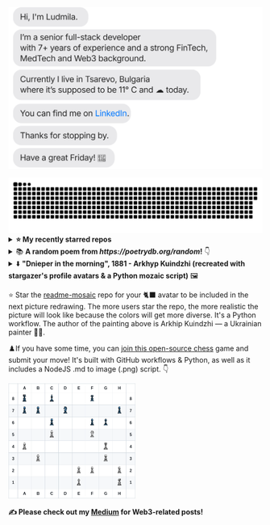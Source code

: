 [![](https://raw.githubusercontent.com/milaabl/milaabl/main/chat.svg)](https://www.linkedin.com/in/ludmila-a-dev/)

<!-- https://github.com/milaabl/milaabl/assets/86361434/c35b0e6f-acf0-435e-920d-b90faa4788ad -->

<img alt="Snake eating my contributions for breakfast🧉" src="https://raw.githubusercontent.com/milaabl/milaabl-readme/preview/github-contribution-grid-snake.svg" />

<details>
<summary>
  <strong>⭐ My recently starred repos </strong>
</summary>
  
<!-- Starred repos start -->
| Name | Url | Stars | Description |
| --- | --- |  --- |  --- |
| michaelsbradleyjr/nim-notcurses|https://github.com/michaelsbradleyjr/nim-notcurses|25|Nim wrapper for Notcurses: blingful TUIs and character graphics|
| arianXdev/hardhat-jest|https://github.com/arianXdev/hardhat-jest|10|A Hardhat plugin that allows you to use Jest easily!|
| przemek890/Gender_prediction|https://github.com/przemek890/Gender_prediction|4|An application that utilizes camera input to predict a person's gender using a convolutional layer in PyTorch.|
| pieralukasz/pixel-recruitment-task|https://github.com/pieralukasz/pixel-recruitment-task|1|Zadanie rekrutacyjne Pixel Technology|
| SaraRasoulian/oop-solid-patterns|https://github.com/SaraRasoulian/oop-solid-patterns|12|💎  An educational repository for OOP, SOLID and Design Patterns|
| SaraRasoulian/SaraRasoulian|https://github.com/SaraRasoulian/SaraRasoulian|15||
| BogdanMFometescu/resume-builder|https://github.com/BogdanMFometescu/resume-builder|12|Django-based web application that allows users to create, update, and export professional resumes.|
| 0xMimir/Advance-CNN-LSTM-Model-for-Cryptocurrency-Forecasting|https://github.com/0xMimir/Advance-CNN-LSTM-Model-for-Cryptocurrency-Forecasting|6|CNN LSTM model used for predicting cryptocurrencies|
| b-hristov/b-hristov|https://github.com/b-hristov/b-hristov|1||
| CloverGit/CloverGit|https://github.com/CloverGit/CloverGit|5||
| TatevKaren/TatevKaren-data-science-portfolio|https://github.com/TatevKaren/TatevKaren-data-science-portfolio|54|Data Science Portfolio of Tatev Karen Aslanyan including Case Studies and Research Projects that I have completed that solve business problems or introduce new products. Case Study papers, codes, and additional resources are all included.|
| PiotrRut/elonmusk-twitter-notifier|https://github.com/PiotrRut/elonmusk-twitter-notifier|60|AI driven e-mail notifier for tweets mentioning stock from Elon Musk 📈|
| Vendicated/Vencord|https://github.com/Vendicated/Vencord|6140|The cutest Discord client mod|
| yeoman/yo|https://github.com/yeoman/yo|3774|CLI tool for running Yeoman generators|
| matter-labs/zksync-era|https://github.com/matter-labs/zksync-era|2472|zkSync era|
| 0age/create2crunch|https://github.com/0age/create2crunch|411|A Rust program for finding salts that create gas-efficient Ethereum addresses via CREATE2.|
| joshstevens19/ethereum-multicall|https://github.com/joshstevens19/ethereum-multicall|326|Ability to call many ethereum constant function calls in 1 JSONRPC request|
| threshold-network/token-dashboard|https://github.com/threshold-network/token-dashboard|21||
| LimeChain/mongoose-immutable-plugin|https://github.com/LimeChain/mongoose-immutable-plugin|2|Mongoose plugin guarding fields from modifications|
| ankitects/anki|https://github.com/ankitects/anki|16830|Anki's shared backend and web components, and the Qt frontend|
| lightningnetwork/lnd|https://github.com/lightningnetwork/lnd|7421|Lightning Network Daemon ⚡️|
| CoNarrative/mongo-immutable|https://github.com/CoNarrative/mongo-immutable|10|Immutable MongoDB.|
| lightningdevkit/rust-lightning|https://github.com/lightningdevkit/rust-lightning|1064|A highly modular Bitcoin Lightning library written in Rust. It's rust-lightning, not Rusty's Lightning!|
| node-lightning/node-lightning|https://github.com/node-lightning/node-lightning|130|Bitcoin Lighting Network implemented in Node.js|
| OpenZeppelin/openzeppelin-contracts-upgradeable|https://github.com/OpenZeppelin/openzeppelin-contracts-upgradeable|927|Upgradeable variant of OpenZeppelin Contracts, meant for use in upgradeable contracts. |
| dapphub/ds-test|https://github.com/dapphub/ds-test|195|Assertions, equality checks and other test helpers|
| hbarcelos/forge-multi-version|https://github.com/hbarcelos/forge-multi-version|24|Using forge with multiple solc versions|
| threshold-network/merkle-distribution|https://github.com/threshold-network/merkle-distribution|1|Threshold Network rewards generation and distribution|
| nucypher/nucypher-contracts|https://github.com/nucypher/nucypher-contracts|15|Ethereum contracts supporting TACo applications on the Threshold Network.|
| keep-network/tbtc-v2|https://github.com/keep-network/tbtc-v2|45|Trustlessly tokenized Bitcoin everywhere, version 2|

<!-- Starred repos end -->

</details>

<details>
  <summary>📚 <strong>A random poem from <em>https://poetrydb.org/random</em>!</strong> 👇 </summary>

<!-- Start poem -->
# 💮 The Canterbury Tales. The Reeve's Tale. by *Geoffrey Chaucer*

<p>
    THE PROLOGUE.<br/><br/>WHEN folk had laughed all at this nice case<br/>Of Absolon and Hendy Nicholas,<br/>Diverse folk diversely they said,<br/>But for the more part they laugh'd and play'd;<br/>And at this tale I saw no man him grieve,<br/>But it were only Osewold the Reeve.<br/>Because he was of carpenteres craft,<br/>A little ire is in his hearte laft;<br/>He gan to grudge and blamed it a lite.<br/>"So the I," quoth he, "full well could I him quite<br/>With blearing of a proude miller's eye,<br/>If that me list to speak of ribaldry.<br/>But I am old; me list not play for age;<br/>Grass time is done, my fodder is now forage.<br/>This white top writeth mine olde years;<br/>Mine heart is also moulded as mine hairs;<br/>And I do fare as doth an open-erse;<br/>That ilke fruit is ever longer werse,<br/>Till it be rotten in mullok or in stre.<br/>We olde men, I dread, so fare we;<br/>Till we be rotten, can we not be ripe;<br/>We hop away, while that the world will pipe;<br/>For in our will there sticketh aye a nail,<br/>To have an hoary head and a green tail,<br/>As hath a leek; for though our might be gone,<br/>Our will desireth folly ever-in-one:<br/>For when we may not do, then will we speak,<br/>Yet in our ashes cold does fire reek.<br/>Four gledes have we, which I shall devise,<br/>Vaunting, and lying, anger, covetise.<br/>These foure sparks belongen unto eld.<br/>Our olde limbes well may be unweld,<br/>But will shall never fail us, that is sooth.<br/>And yet have I alway a coltes tooth,<br/>As many a year as it is passed and gone<br/>Since that my tap of life began to run;<br/>For sickerly, when I was born, anon<br/>Death drew the tap of life, and let it gon:<br/>And ever since hath so the tap y-run,<br/>Till that almost all empty is the tun.<br/>The stream of life now droppeth on the chimb.<br/>The silly tongue well may ring and chime<br/>Of wretchedness, that passed is full yore:<br/>With olde folk, save dotage, is no more.<br/><br/>When that our Host had heard this sermoning,<br/>He gan to speak as lordly as a king,<br/>And said; "To what amounteth all this wit?<br/>What? shall we speak all day of holy writ?<br/>The devil made a Reeve for to preach,<br/>As of a souter a shipman, or a leach.<br/>Say forth thy tale, and tarry not the time:<br/>Lo here is Deptford, and 'tis half past prime:<br/>Lo Greenwich, where many a shrew is in.<br/>It were high time thy tale to begin."<br/><br/>"Now, sirs," quoth then this Osewold the Reeve,<br/>I pray you all that none of you do grieve,<br/>Though I answer, and somewhat set his hove,<br/>For lawful is force off with force to shove.<br/>This drunken miller hath y-told us here<br/>How that beguiled was a carpentere,<br/>Paraventure in scorn, for I am one:<br/>And, by your leave, I shall him quite anon.<br/>Right in his churlish termes will I speak,<br/>I pray to God his necke might to-break.<br/>He can well in mine eye see a stalk,<br/>But in his own he cannot see a balk."<br/><br/>THE TALE.<br/><br/>At Trompington, not far from Cantebrig,<br/>There goes a brook, and over that a brig,<br/>Upon the whiche brook there stands a mill:<br/>And this is very sooth that I you tell.<br/>A miller was there dwelling many a day,<br/>As any peacock he was proud and gay:<br/>Pipen he could, and fish, and nettes bete,<br/>And turne cups, and wrestle well, and shete.<br/>Aye by his belt he bare a long pavade,<br/>And of his sword full trenchant was the blade.<br/>A jolly popper bare he in his pouch;<br/>There was no man for peril durst him touch.<br/>A Sheffield whittle bare he in his hose.<br/>Round was his face, and camuse was his nose.<br/>As pilled as an ape's was his skull.<br/>He was a market-beter at the full.<br/>There durste no wight hand upon him legge,<br/>That he ne swore anon he should abegge.<br/><br/>A thief he was, for sooth, of corn and meal,<br/>And that a sly, and used well to steal.<br/>His name was hoten deinous Simekin<br/>A wife he hadde, come of noble kin:<br/>The parson of the town her father was.<br/>With her he gave full many a pan of brass,<br/>For that Simkin should in his blood ally.<br/>She was y-foster'd in a nunnery:<br/>For Simkin woulde no wife, as he said,<br/>But she were well y-nourish'd, and a maid,<br/>To saven his estate and yeomanry:<br/>And she was proud, and pert as is a pie.<br/>A full fair sight it was to see them two;<br/>On holy days before her would he go<br/>With his tippet y-bound about his head;<br/>And she came after in a gite of red,<br/>And Simkin hadde hosen of the same.<br/>There durste no wight call her aught but Dame:<br/>None was so hardy, walking by that way,<br/>That with her either durste rage or play,<br/>But if he would be slain by Simekin<br/>With pavade, or with knife, or bodekin.<br/>For jealous folk be per'lous evermo':<br/>Algate they would their wives wende so.<br/>And eke for she was somewhat smutterlich,<br/>She was as dign as water in a ditch,<br/>And all so full of hoker, and bismare.<br/>Her thoughte that a lady should her spare,<br/>What for her kindred, and her nortelrie<br/>That she had learned in the nunnery.<br/><br/>One daughter hadde they betwixt them two<br/>Of twenty year, withouten any mo,<br/>Saving a child that was of half year age,<br/>In cradle it lay, and was a proper page.<br/>This wenche thick and well y-growen was,<br/>With camuse nose, and eyen gray as glass;<br/>With buttocks broad, and breastes round and high;<br/>But right fair was her hair, I will not lie.<br/>The parson of the town, for she was fair,<br/>In purpose was to make of her his heir<br/>Both of his chattels and his messuage,<br/>And strange he made it of her marriage.<br/>His purpose was for to bestow her high<br/>Into some worthy blood of ancestry.<br/>For holy Church's good may be dispended<br/>On holy Church's blood that is descended.<br/>Therefore he would his holy blood honour<br/>Though that he holy Churche should devour.<br/><br/>Great soken hath this miller, out of doubt,<br/>With wheat and malt, of all the land about;<br/>And namely there was a great college<br/>Men call the Soler Hall at Cantebrege,<br/>There was their wheat and eke their malt y-ground.<br/>And on a day it happed in a stound,<br/>Sick lay the manciple of a malady,<br/>Men weened wisly that he shoulde die.<br/>For which this miller stole both meal and corn<br/>An hundred times more than beforn.<br/>For theretofore he stole but courteously,<br/>But now he was a thief outrageously.<br/>For which the warden chid and made fare,<br/>But thereof set the miller not a tare;<br/>He crack'd his boast, and swore it was not so.<br/><br/>Then were there younge poore scholars two,<br/>That dwelled in the hall of which I say;<br/>Testif they were, and lusty for to play;<br/>And only for their mirth and revelry<br/>Upon the warden busily they cry,<br/>To give them leave for but a little stound,<br/>To go to mill, and see their corn y-ground:<br/>And hardily they durste lay their neck,<br/>The miller should not steal them half a peck<br/>Of corn by sleight, nor them by force bereave<br/>And at the last the warden give them leave:<br/>John hight the one, and Alein hight the other,<br/>Of one town were they born, that highte Strother,<br/>Far in the North, I cannot tell you where.<br/>This Alein he made ready all his gear,<br/>And on a horse the sack he cast anon:<br/>Forth went Alein the clerk, and also John,<br/>With good sword and with buckler by their side.<br/>John knew the way, him needed not no guide,<br/>And at the mill the sack adown he lay'th.<br/><br/>Alein spake first; "All hail, Simon, in faith,<br/>How fares thy faire daughter, and thy wife."<br/>"Alein, welcome," quoth Simkin, "by my life,<br/>And John also: how now, what do ye here?"<br/>"By God, Simon," quoth John, "need has no peer.<br/>Him serve himself behoves that has no swain,<br/>Or else he is a fool, as clerkes sayn.<br/>Our manciple I hope he will be dead,<br/>So workes aye the wanges in his head:<br/>And therefore is I come, and eke Alein,<br/>To grind our corn and carry it home again:<br/>I pray you speed us hence as well ye may."<br/>"It shall be done," quoth Simkin, "by my fay.<br/>What will ye do while that it is in hand?"<br/>"By God, right by the hopper will I stand,"<br/>Quoth John, "and see how that the corn goes in.<br/>Yet saw I never, by my father's kin,<br/>How that the hopper wagges to and fro."<br/>Alein answered, "John, and wilt thou so?<br/>Then will I be beneathe, by my crown,<br/>And see how that the meale falls adown<br/>Into the trough, that shall be my disport:<br/>For, John, in faith I may be of your sort;<br/>I is as ill a miller as is ye."<br/><br/>This miller smiled at their nicety,<br/>And thought, "All this is done but for a wile.<br/>They weenen that no man may them beguile,<br/>But by my thrift yet shall I blear their eye,<br/>For all the sleight in their philosophy.<br/>The more quainte knackes that they make,<br/>The more will I steal when that I take.<br/>Instead of flour yet will I give them bren.<br/>The greatest clerks are not the wisest men,<br/>As whilom to the wolf thus spake the mare:<br/>Of all their art ne count I not a tare."<br/>Out at the door he went full privily,<br/>When that he saw his time, softely.<br/>He looked up and down, until he found<br/>The clerkes' horse, there as he stood y-bound<br/>Behind the mill, under a levesell:<br/>And to the horse he went him fair and well,<br/>And stripped off the bridle right anon.<br/>And when the horse was loose, he gan to gon<br/>Toward the fen, where wilde mares run,<br/>Forth, with "Wehee!" through thick and eke through thin.<br/>This miller went again, no word he said,<br/>But did his note, and with these clerkes play'd,<br/>Till that their corn was fair and well y-ground.<br/>And when the meal was sacked and y-bound,<br/>Then John went out, and found his horse away,<br/>And gan to cry, "Harow, and well-away!<br/>Our horse is lost: Alein, for Godde's bones,<br/>Step on thy feet; come off, man, all at once:<br/>Alas! our warden has his palfrey lorn."<br/>This Alein all forgot, both meal and corn;<br/>All was out of his mind his husbandry.<br/>"What, which way is he gone?" he gan to cry.<br/>The wife came leaping inward at a renne,<br/>She said; "Alas! your horse went to the fen<br/>With wilde mares, as fast as he could go.<br/>Unthank come on his hand that bound him so<br/>And his that better should have knit the rein."<br/>"Alas!" quoth John, "Alein, for Christes pain<br/>Lay down thy sword, and I shall mine also.<br/>I is full wight, God wate, as is a roe.<br/>By Godde's soul he shall not scape us bathe.<br/>Why n' had thou put the capel in the lathe?<br/>Ill hail, Alein, by God thou is a fonne."<br/>These silly clerkes have full fast y-run<br/>Toward the fen, both Alein and eke John;<br/>And when the miller saw that they were gone,<br/>He half a bushel of their flour did take,<br/>And bade his wife go knead it in a cake.<br/>He said; I trow, the clerkes were afeard,<br/>Yet can a miller make a clerkes beard,<br/>For all his art: yea, let them go their way!<br/>Lo where they go! yea, let the children play:<br/>They get him not so lightly, by my crown."<br/>These silly clerkes runnen up and down<br/>With "Keep, keep; stand, stand; jossa, warderere.<br/>Go whistle thou, and I shall keep him here."<br/>But shortly, till that it was very night<br/>They coulde not, though they did all their might,<br/>Their capel catch, he ran alway so fast:<br/>Till in a ditch they caught him at the last.<br/><br/>Weary and wet, as beastes in the rain,<br/>Comes silly John, and with him comes Alein.<br/>"Alas," quoth John, "the day that I was born!<br/>Now are we driv'n till hething and till scorn.<br/>Our corn is stol'n, men will us fonnes call,<br/>Both the warden, and eke our fellows all,<br/>And namely the miller, well-away!"<br/>Thus plained John, as he went by the way<br/>Toward the mill, and Bayard in his hand.<br/>The miller sitting by the fire he fand.<br/>For it was night, and forther might they not,<br/>But for the love of God they him besought<br/>Of herberow and ease, for their penny.<br/>The miller said again," If there be any,<br/>Such as it is, yet shall ye have your part.<br/>Mine house is strait, but ye have learned art;<br/>Ye can by arguments maken a place<br/>A mile broad, of twenty foot of space.<br/>Let see now if this place may suffice,<br/>Or make it room with speech, as is your guise."<br/>"Now, Simon," said this John, "by Saint Cuthberd<br/>Aye is thou merry, and that is fair answer'd.<br/>I have heard say, man shall take of two things,<br/>Such as he findes, or such as he brings.<br/>But specially I pray thee, hoste dear,<br/>Gar  us have meat and drink, and make us cheer,<br/>And we shall pay thee truly at the full:<br/>With empty hand men may not hawkes tull.<br/>Lo here our silver ready for to spend."<br/><br/>This miller to the town his daughter send<br/>For ale and bread, and roasted them a goose,<br/>And bound their horse, he should no more go loose:<br/>And them in his own chamber made a bed.<br/>With sheetes and with chalons fair y-spread,<br/>Not from his owen bed ten foot or twelve:<br/>His daughter had a bed all by herselve,<br/>Right in the same chamber by and by:<br/>It might no better be, and cause why,<br/>There was no roomer herberow in the place.<br/>They suppen, and they speaken of solace,<br/>And drinken ever strong ale at the best.<br/>Aboute midnight went they all to rest.<br/>Well had this miller varnished his head;<br/>Full pale he was, fordrunken, and nought red.<br/>He yoxed, and he spake thorough the nose,<br/>As he were in the quakke, or in the pose.<br/>To bed he went, and with him went his wife,<br/>As any jay she light was and jolife,<br/>So was her jolly whistle well y-wet.<br/>The cradle at her beddes feet was set,<br/>To rock, and eke to give the child to suck.<br/>And when that drunken was all in the crock<br/>To bedde went the daughter right anon,<br/>To bedde went Alein, and also John.<br/>There was no more; needed them no dwale.<br/>This miller had, so wisly bibbed ale,<br/>That as a horse he snorted in his sleep,<br/>Nor of his tail behind he took no keep.<br/>His wife bare him a burdoun, a full strong;<br/>Men might their routing hearen a furlong.<br/><br/>The wenche routed eke for company.<br/>Alein the clerk, that heard this melody,<br/>He poked John, and saide: "Sleepest thou?<br/>Heardest thou ever such a song ere now?<br/>Lo what a compline is y-mell them all.<br/>A wilde fire upon their bodies fall,<br/>Who hearken'd ever such a ferly thing?<br/>Yea, they shall have the flow'r of ill ending!<br/>This longe night there tides me no rest.<br/>But yet no force, all shall be for the best.<br/>For, John," said he, "as ever may I thrive,<br/>If that I may, yon wenche will I swive.<br/>Some easement has law y-shapen us<br/>For, John, there is a law that sayeth thus,<br/>That if a man in one point be aggriev'd,<br/>That in another he shall be relievd.<br/>Our corn is stol'n, soothly it is no nay,<br/>And we have had an evil fit to-day.<br/>And since I shall have none amendement<br/>Against my loss, I will have easement:<br/>By Godde's soul, it shall none, other be."<br/>This John answer'd; Alein, avise thee:<br/>The miller is a perilous man," he said,<br/>"And if that he out of his sleep abraid,<br/>He mighte do us both a villainy."<br/>Alein answer'd; "I count him not a fly.<br/>And up he rose, and by the wench he crept.<br/>This wenche lay upright, and fast she slept,<br/>Till he so nigh was, ere she might espy,<br/>That it had been too late for to cry:<br/>And, shortly for to say, they were at one.<br/>Now play, Alein, for I will speak of John.<br/><br/>This John lay still a furlong way  or two,<br/>And to himself he made ruth and woe.<br/>"Alas!" quoth he, "this is a wicked jape;<br/>Now may I say, that I is but an ape.<br/>Yet has my fellow somewhat for his harm;<br/>He has the miller's daughter in his arm:<br/>He auntred him, and hath his needes sped,<br/>And I lie as a draff-sack in my bed;<br/>And when this jape is told another day,<br/>I shall be held a daffe or a cockenay<br/>I will arise, and auntre it, by my fay:<br/>Unhardy is unsely,  as men say."<br/>And up he rose, and softely he went<br/>Unto the cradle, and in his hand it hent,<br/>And bare it soft unto his beddes feet.<br/>Soon after this the wife her routing lete,<br/>And gan awake, and went her out to piss<br/>And came again and gan the cradle miss<br/>And groped here and there, but she found none.<br/>"Alas!" quoth she, "I had almost misgone<br/>I had almost gone to the clerkes' bed.<br/>Ey! Benedicite, then had I foul y-sped."<br/>And forth she went, till she the cradle fand.<br/>She groped alway farther with her hand<br/>And found the bed, and thoughte not but good<br/>Because that the cradle by it stood,<br/>And wist not where she was, for it was derk;<br/>But fair and well she crept in by the clerk,<br/>And lay full still, and would have caught a sleep.<br/>Within a while this John the Clerk up leap<br/>And on this goode wife laid on full sore;<br/>So merry a fit had she not had full yore.<br/>He pricked hard and deep, as he were mad.<br/><br/>This jolly life have these two clerkes had,<br/>Till that the thirde cock began to sing.<br/>Alein wax'd weary in the morrowing,<br/>For he had swonken all the longe night,<br/>And saide; "Farewell, Malkin, my sweet wight.<br/>The day is come, I may no longer bide,<br/>But evermore, where so I go or ride,<br/>I is thine owen clerk, so have I hele."<br/>"Now, deare leman," quoth she, "go, fare wele:<br/>But ere thou go, one thing I will thee tell.<br/>When that thou wendest homeward by the mill,<br/>Right at the entry of the door behind<br/>Thou shalt a cake of half a bushel find,<br/>That was y-maked of thine owen meal,<br/>Which that I help'd my father for to steal.<br/>And goode leman, God thee save and keep."<br/>And with that word she gan almost to weep.<br/>Alein uprose and thought, "Ere the day daw<br/>I will go creepen in by my fellaw:"<br/>And found the cradle with his hand anon.<br/>"By God!" thought he, "all wrong I have misgone:<br/>My head is totty of my swink to-night,<br/>That maketh me that I go not aright.<br/>I wot well by the cradle I have misgo';<br/>Here lie the miller and his wife also."<br/>And forth he went a twenty devil way<br/>Unto the bed, there as the miller lay.<br/>He ween'd t' have creeped by his fellow John,<br/>And by the miller in he crept anon,<br/>And caught him by the neck, and gan him shake,<br/>And said; "Thou John, thou swines-head, awake<br/>For Christes soul, and hear a noble game!<br/>For by that lord that called is Saint Jame,<br/>As I have thries in this shorte night<br/>Swived the miller's daughter bolt-upright,<br/>While thou hast as a coward lain aghast."<br/>"Thou false harlot," quoth the miller, "hast?<br/>Ah, false traitor, false clerk," quoth he,<br/>"Thou shalt be dead, by Godde's dignity,<br/>Who durste be so bold to disparage<br/>My daughter, that is come of such lineage?"<br/>And by the throate-ball he caught Alein,<br/>And he him hent dispiteously again,<br/>And on the nose he smote him with his fist;<br/>Down ran the bloody stream upon his breast:<br/>And in the floor with nose and mouth all broke<br/>They wallow, as do two pigs in a poke.<br/>And up they go, and down again anon,<br/>Till that the miller spurned on a stone,<br/>And down he backward fell upon his wife,<br/>That wiste nothing of this nice strife:<br/>For she was fall'n asleep a little wight<br/>With John the clerk, that waked had all night:<br/>And with the fall out of her sleep she braid.<br/>"Help, holy cross of Bromeholm,"  she said;<br/>"In manus tuas!  Lord, to thee I call.<br/>Awake, Simon, the fiend is on me fall;<br/>Mine heart is broken; help; I am but dead:<br/>There li'th one on my womb and on mine head.<br/>Help, Simkin, for these false clerks do fight"<br/>This John start up as fast as e'er he might,<br/>And groped by the walles to and fro<br/>To find a staff; and she start up also,<br/>And knew the estres better than this John,<br/>And by the wall she took a staff anon:<br/>And saw a little shimmering of a light,<br/>For at an hole in shone the moone bright,<br/>And by that light she saw them both the two,<br/>But sickerly she wist not who was who,<br/>But as she saw a white thing in her eye.<br/>And when she gan this white thing espy,<br/>She ween'd the clerk had wear'd a volupere;<br/>And with the staff she drew aye nere and nere,<br/>And ween'd to have hit this Alein at the full,<br/>And smote the miller on the pilled skull;<br/>That down he went, and cried," Harow! I die."<br/>These clerkes beat him well, and let him lie,<br/>And greithen them, and take their horse anon,<br/>And eke their meal, and on their way they gon:<br/>And at the mill door eke they took their cake<br/>Of half a bushel flour, full well y-bake.<br/><br/>Thus is the proude miller well y-beat,<br/>And hath y-lost the grinding of the wheat;<br/>And payed for the supper every deal<br/>Of Alein and of John, that beat him well;<br/>His wife is swived, and his daughter als;<br/>Lo, such it is a miller to be false.<br/>And therefore this proverb is said full sooth,<br/>"Him thar not winnen well that evil do'th,<br/>A guiler shall himself beguiled be:"<br/>And God that sitteth high in majesty<br/>Save all this Company, both great and smale.<br/>Thus have I quit the Miller in my tale.
</p>

***
<!-- End poem -->
</details>

<details>
<summary>
  ⬇️ <strong>"Dnieper in the morning", 1881 - Arkhyp Kuindzhi (recreated with stargazer's profile avatars & a Python mozaic script)</strong> 🖼️
</summary>

<img width="49%" src="https://raw.githubusercontent.com/milaabl/readme-mosaic/main/data/input.jpg" alt="Original picture"/>
<img width="49%" src="https://raw.githubusercontent.com/milaabl/readme-mosaic/main/data/output.jpg" alt="Output picture"/>
<img width="70%" src="https://raw.githubusercontent.com/milaabl/readme-mosaic/main/data/output.gif" alt="Output GIF"/>
</details>

⭐ Star the [readme-mosaic](https://github.com/milaabl/readme-mosaic) repo for your 🐈‍⬛ avatar to be included in the next picture redrawing. The more users star the repo, the more realistic the picture will look like because the colors will get more diverse. It's a Python workflow. The author of the painting above is Arkhip Kuindzhi — a Ukrainian painter 💙💛.

♟️If you have some time, you can [join this open-source chess](https://github.com/milaabl/readme-chess) game and submit your move! It's built with GitHub workflows & Python, as well as it includes a NodeJS .md to image (.png) script. 👇

<a href="https://github.com/milaabl/readme-chess/blob/master/README.md"><img src="https://raw.githubusercontent.com/milaabl/readme-chess/master/chess.png" alt="README chess dynamic game preview" width="50%" /></a>

<strong>✍️ Please check out my <a href="https://medium.com/@milaabl2405">Medium</a> for Web3-related posts!</strong>
